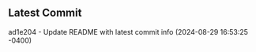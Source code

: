 
## Latest Commit
ad1e204 - Update README with latest commit info (2024-08-29 16:53:25 -0400) <Yunxi-Zhou>
